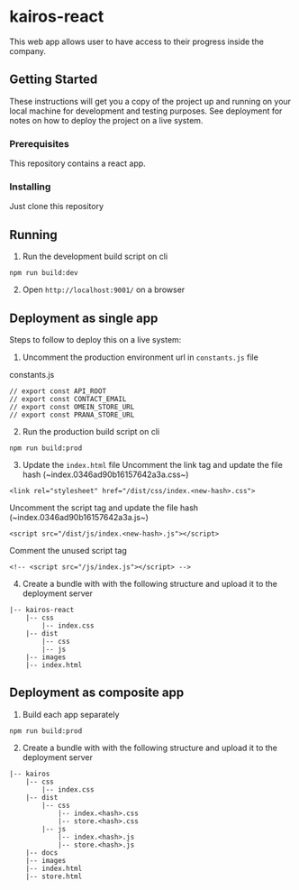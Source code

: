 # kairos-react

This web app allows user to have access to their progress inside the company.

## Getting Started

These instructions will get you a copy of the project up and running on your local machine for development and testing purposes. See deployment for notes on how to deploy the project on a live system.

### Prerequisites

This repository contains a react app.

### Installing

Just clone this repository

## Running

1. Run the development build script on cli
```
npm run build:dev
```
2. Open `http://localhost:9001/` on a browser

## Deployment as single app

Steps to follow to deploy this on a live system:

1. Uncomment the production environment url in `constants.js` file

constants.js
```
// export const API_ROOT
// export const CONTACT_EMAIL
// export const OMEIN_STORE_URL
// export const PRANA_STORE_URL
```

2. Run the production build script on cli
```
npm run build:prod
```
3. Update the `index.html` file
Uncomment the link tag and update the file hash (~index.0346ad90b16157642a3a.css~)
```
<link rel="stylesheet" href="/dist/css/index.<new-hash>.css">
```
Uncomment the script tag and update the file hash (~index.0346ad90b16157642a3a.js~)
```
<script src="/dist/js/index.<new-hash>.js"></script>
```
Comment the unused script tag
```
<!-- <script src="/js/index.js"></script> -->
```
4. Create a bundle with with the following structure and upload it to the deployment server

```
|-- kairos-react
    |-- css
        |-- index.css
    |-- dist 
        |-- css
        |-- js
    |-- images
    |-- index.html
```

## Deployment as composite app

1. Build each app separately
```
npm run build:prod
```
2. Create a bundle with with the following structure and upload it to the deployment server

```
|-- kairos
    |-- css
        |-- index.css
    |-- dist 
        |-- css
            |-- index.<hash>.css 
            |-- store.<hash>.css
        |-- js
            |-- index.<hash>.js 
            |-- store.<hash>.js
    |-- docs
    |-- images
    |-- index.html
    |-- store.html
```
